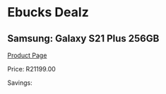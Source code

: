 
# Ebucks Dealz
## Samsung: Galaxy S21 Plus 256GB
[Product Page](https://www.ebucks.com/web/shop/productSelected.do?prodId=1129755419&catId=1158505265)

Price: R21199.00

Savings: 


	